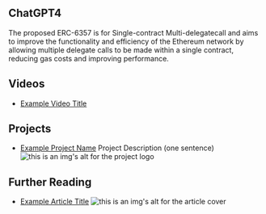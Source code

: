 ## ChatGPT4

The proposed ERC-6357 is for Single-contract Multi-delegatecall and aims to improve the functionality and efficiency of the Ethereum network by allowing multiple delegate calls to be made within a single contract, reducing gas costs and improving performance.

## Videos

- [Example Video Title](https://www.youtube.com/watch?v=TDGq4aeevgY)

## Projects

- [Example Project Name](https://xxxx.xxx/xxxxx) Project Description (one sentence) ![this is an img's alt for the project logo](https://xxxx.xxx/project-logo.xxx)

## Further Reading

- [Example Article Title](https://xxxx.xxx/xxxxx) ![this is an img's alt for the article cover](https://xxxx.xxx/article-cover.xxx)
